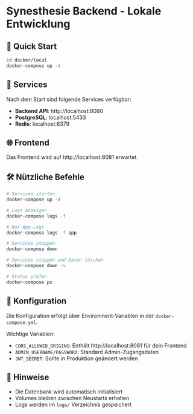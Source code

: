 # Synesthesie Backend - Lokale Entwicklung

## 🚀 Quick Start

```bash
cd docker/local
docker-compose up -d
```

## 📍 Services

Nach dem Start sind folgende Services verfügbar:

- **Backend API**: http://localhost:8080
- **PostgreSQL**: localhost:5433
- **Redis**: localhost:6379

## 🌐 Frontend

Das Frontend wird auf http://localhost:8081 erwartet.

## 🛠️ Nützliche Befehle

```bash
# Services starten
docker-compose up -d

# Logs anzeigen
docker-compose logs -f

# Nur App-Logs
docker-compose logs -f app

# Services stoppen
docker-compose down

# Services stoppen und Daten löschen
docker-compose down -v

# Status prüfen
docker-compose ps
```

## 🔧 Konfiguration

Die Konfiguration erfolgt über Environment-Variablen in der `docker-compose.yml`.

Wichtige Variablen:
- `CORS_ALLOWED_ORIGINS`: Enthält http://localhost:8081 für dein Frontend
- `ADMIN_USERNAME/PASSWORD`: Standard Admin-Zugangsdaten
- `JWT_SECRET`: Sollte in Produktion geändert werden

## 📝 Hinweise

- Die Datenbank wird automatisch initialisiert
- Volumes bleiben zwischen Neustarts erhalten
- Logs werden im `logs/` Verzeichnis gespeichert
